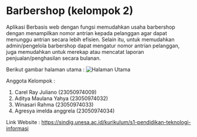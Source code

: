 # Barbershop (kelompok 2)
Aplikasi Berbasis web dengan fungsi memudahkan usaha barbershop dengan menampilkan nomor antrian kepada pelanggan agar dapat menunggu antrian secara lebih efisien. Selain itu, untuk memudahkan admin/pengelola barbershop dapat mengatur nomor antrian pelanggan, juga memudahkan untuk merekap atau mencatat laporan penjualan/penghasilan secara bulanan.

Berikut gambar halaman utama :
![Halaman Utama](https://github.com/user-attachments/assets/3a9a7c0b-4c16-4152-a4ff-2122e6d14fd6)

Anggota Kelompok : 
1. Carel Ray Juliano (23050974009)
2. Aditya Maulana Yahya (23050974032)
3. Winasari Rahma (23050974033)
4. Agresya imelda anggrela (23050974034)

Link Website : https://sindig.unesa.ac.id/kurikulum/s1-pendidikan-teknologi-informasi
